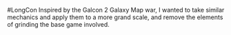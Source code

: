 #LongCon
Inspired by the Galcon 2 Galaxy Map war, I wanted to take similar mechanics and apply them to a more grand scale, and remove the elements of grinding the base game involved.
